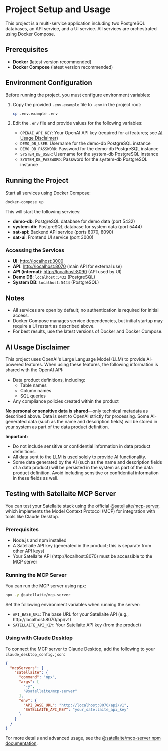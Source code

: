# Project Setup and Usage

This project is a multi-service application including two PostgreSQL databases, an API service, and a UI service. All services are orchestrated using Docker Compose.

## Prerequisites

- **Docker** (latest version recommended)
- **Docker Compose** (latest version recommended)

## Environment Configuration

Before running the project, you must configure environment variables:

1. Copy the provided `.env.example` file to `.env` in the project root:
   ```bash
   cp .env.example .env
   ```
2. Edit the `.env` file and provide values for the following variables:

   - `OPENAI_API_KEY`: Your OpenAI API key (required for ai features; see [AI Usage Disclaimer](#ai-usage-disclaimer))
   - `DEMO_DB_USER`: Username for the demo-db PostgreSQL instance
   - `DEMO_DB_PASSWORD`: Password for the demo-db PostgreSQL instance
   - `SYSTEM_DB_USER`: Username for the system-db PostgreSQL instance
   - `SYSTEM_DB_PASSWORD`: Password for the system-db PostgreSQL instance

## Running the Project

Start all services using Docker Compose:

```bash
docker-compose up
```

This will start the following services:
- **demo-db**: PostgreSQL database for demo data (port 5432)
- **system-db**: PostgreSQL database for system data (port 5444)
- **sat-api**: Backend API service (ports 8070, 8090)
- **sat-ui**: Frontend UI service (port 3000)

### Accessing the Services

- **UI**: [http://localhost:3000](http://localhost:3000)
- **API**: [http://localhost:8070](http://localhost:8070) (main API for external use)
- **API (internal)**: [http://localhost:8090](http://localhost:8090) (API used by UI)
- **Demo DB**: `localhost:5432` (PostgreSQL)
- **System DB**: `localhost:5444` (PostgreSQL)


## Notes

- All services are open by default; no authentication is required for initial access.
- Docker Compose manages service dependencies, but initial startup may require a UI restart as described above.
- For best results, use the latest versions of Docker and Docker Compose.

## AI Usage Disclaimer

This project uses OpenAI's Large Language Model (LLM) to provide AI-powered features. When using these features, the following information is shared with the OpenAI API:

- Data product definitions, including:
  - Table names
  - Column names
  - SQL queries
- Any compliance policies created within the product

**No personal or sensitive data is shared**—only technical metadata as described above. Data is sent to OpenAI strictly for processing. Some AI-generated data (such as the name and description fields) will be stored in your system as part of the data product definition.

**Important:**
- Do not include sensitive or confidential information in data product definitions.
- All data sent to the LLM is used solely to provide AI functionality.
- Some data generated by the AI (such as the name and description fields of a data product) will be persisted in the system as part of the data product definition. Avoid including sensitive or confidential information in these fields as well.

## Testing with Satellaite MCP Server

You can test your Satellaite stack using the official [@satellaite/mcp-server](https://www.npmjs.com/package/@satellaite/mcp-server), which implements the Model Context Protocol (MCP) for integration with tools like Claude Desktop.

### Prerequisites
- Node.js and npm installed
- A Satellaite API key (generated in the product; this is separate from other API keys)
- Your Satellaite API (http://localhost:8070) must be accessible to the MCP server

### Running the MCP Server
You can run the MCP server using npx:

```bash
npx -y @satellaite/mcp-server
```

Set the following environment variables when running the server:
- `API_BASE_URL`: The base URL for your Satellaite API (e.g., http://localhost:8070/api/v1)
- `SATELLAITE_API_KEY`: Your Satellaite API key (from the product)

### Using with Claude Desktop
To connect the MCP server to Claude Desktop, add the following to your `claude_desktop_config.json`:

```json
{
  "mcpServers": {
    "satellaite": {
      "command": "npx",
      "args": [
        "-y",
        "@satellaite/mcp-server"
      ],
      "env": {
        "API_BASE_URL": "http://localhost:8070/api/v1",
        "SATELLAITE_API_KEY": "your_satellaite_api_key"
      }
    }
  }
}
```

For more details and advanced usage, see the [@satellaite/mcp-server npm documentation](https://www.npmjs.com/package/@satellaite/mcp-server).

